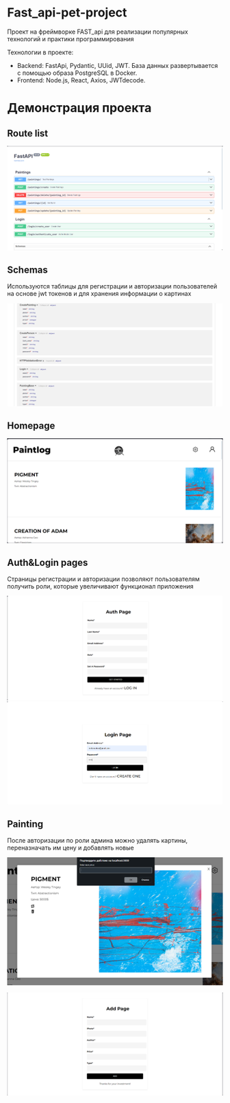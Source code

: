 # Fast_api-pet-project
Проект на фреймворке FAST_api для реализации популярных технологий и практики программирования

Технологии в проекте:
* Backend: FastApi, Pydantic, UUid, JWT. База данных развертывается с помощью образа PostgreSQL в Docker.
* Frontend: Node.js, React, Axios, JWTdecode.
  
# Демонстрация проекта

## Route list
![](/project_imgs/routes.png)

## Schemas
Используются таблицы для регистрации и авторизации пользователей на основе jwt токенов и для хранения информации о картинах 

![](/project_imgs/Schemas.png)

## Homepage
![](/project_imgs/homepage.png)

## Auth&Login pages
Страницы регистрации и авторизации позволяют пользователям получить роли, которые увеличивают функционал приложения

![](/project_imgs/auth_page.png)
![](/project_imgs/login_page.png)

## Painting
После авторизации по роли админа можно удалять картины, переназначать им цену и добавлять новые

![](/project_imgs/price.png)

![](/project_imgs/new_painting.png)